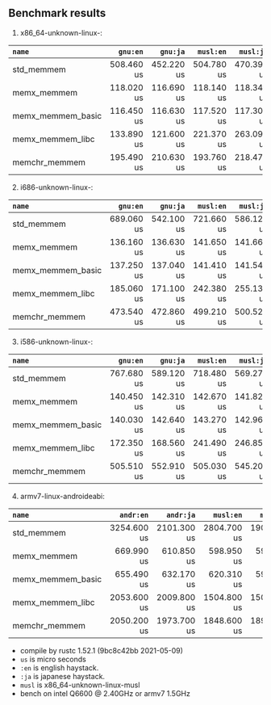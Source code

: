 ## Benchmark results

  1. x86_64-unknown-linux-:

|         `name`          |  `gnu:en`   |  `gnu:ja`   |  `musl:en`  |  `musl:ja`  |
|:------------------------|------------:|------------:|------------:|------------:|
| std_memmem              |  508.460 us |  452.220 us |  504.780 us |  470.390 us |
| memx_memmem             |  118.020 us |  116.690 us |  118.140 us |  118.340 us |
| memx_memmem_basic       |  116.450 us |  116.630 us |  117.520 us |  117.300 us |
| memx_memmem_libc        |  133.890 us |  121.600 us |  221.370 us |  263.090 us |
| memchr_memmem           |  195.490 us |  210.630 us |  193.760 us |  218.470 us |

  2. i686-unknown-linux-:

|         `name`          |  `gnu:en`   |  `gnu:ja`   |  `musl:en`  |  `musl:ja`  |
|:------------------------|------------:|------------:|------------:|------------:|
| std_memmem              |  689.060 us |  542.100 us |  721.660 us |  586.120 us |
| memx_memmem             |  136.160 us |  136.630 us |  141.650 us |  141.660 us |
| memx_memmem_basic       |  137.250 us |  137.040 us |  141.410 us |  141.540 us |
| memx_memmem_libc        |  185.060 us |  171.100 us |  242.380 us |  255.130 us |
| memchr_memmem           |  473.540 us |  472.860 us |  499.210 us |  500.520 us |

  3. i586-unknown-linux-:

|         `name`          |  `gnu:en`   |  `gnu:ja`   |  `musl:en`  |  `musl:ja`  |
|:------------------------|------------:|------------:|------------:|------------:|
| std_memmem              |  767.680 us |  589.120 us |  718.480 us |  569.270 us |
| memx_memmem             |  140.450 us |  142.310 us |  142.670 us |  141.820 us |
| memx_memmem_basic       |  140.030 us |  142.640 us |  143.270 us |  142.960 us |
| memx_memmem_libc        |  172.350 us |  168.560 us |  241.490 us |  246.850 us |
| memchr_memmem           |  505.510 us |  552.910 us |  505.030 us |  545.200 us |

  4. armv7-linux-androideabi:

|         `name`          |  `andr:en`  |  `andr:ja`  |  `musl:en`  |  `musl:ja`  |
|:------------------------|------------:|------------:|------------:|------------:|
| std_memmem              | 3254.600 us | 2101.300 us | 2804.700 us | 1908.500 us |
| memx_memmem             |  669.990 us |  610.850 us |  598.950 us |  592.990 us |
| memx_memmem_basic       |  655.490 us |  632.170 us |  620.310 us |  598.610 us |
| memx_memmem_libc        | 2053.600 us | 2009.800 us | 1504.800 us | 1501.200 us |
| memchr_memmem           | 2050.200 us | 1973.700 us | 1848.600 us | 1895.600 us |


- compile by rustc 1.52.1 (9bc8c42bb 2021-05-09)
- `us` is micro seconds
- `:en` is english haystack.
- `:ja` is japanese haystack.
- `musl` is x86_64-unknown-linux-musl
- bench on intel Q6600 @ 2.40GHz or armv7 1.5GHz
